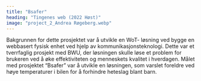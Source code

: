 ```yaml
---
title: "Bsafer"
heading: "Tingenes web (2022 Høst)"
image: "project_2_Andrea Røgeberg.webp"
---
```


Bakgrunnen for dette prosjektet var å utvikle en WoT- løsning ved bygge en webbasert fysisk enhet ved hjelp av kommunikasjonsteknologi. Dette var et tverrfaglig prosjekt med BWU, der løsningen skulle løse et problem for brukeren ved å øke effektiviteten og menneskets kvalitet i hverdagen. Målet med prosjektet “Bsafer” var å utvikle en løsningen, som varslet foreldre ved høye temperaturer i bilen for å forhindre heteslag blant barn.
